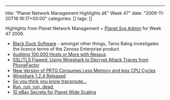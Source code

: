 ---
title: "Planet Network Management Highlights â€“ Week 47"
date: "2009-11-20T16:16:17+00:00"
categories: []
tags: []

Highlights from Planet Network Management + <a href="http://planetsysadmin.com/">Planet Sys Admin</a> for Week 47 2009.
<ul>
	<li><a href="http://www.adventuresinoss.com/?p=1234">Black Duck Software</a> - amongst other things, Taros Balog investigates the licence terms of the Zenoss Enterprise product</li>
	<li><a href="http://blog.tenablesecurity.com/2009/11/auditing-100000-hosts-or-more-with-nessus.html">Auditing 100,000 Hosts or More with Nessus</a></li>
	<li><a href="http://laurachappell.blogspot.com/2009/11/ssltls-flawed-using-wireshark-to.html">SSL/TLS Flawed: Using Wireshark to Decrypt Attack Traces from PhoneFactor</a></li>
	<li><a href="http://www.paessler.com/blog/2009/11/16/prtg-7/new-version-of-prtg-consumes-less-memory-and-less-cpu-cycles">New Version of PRTG Consumes Less Memory and less CPU Cycles</a></li>
	<li><a href="http://www.wireshark.org/news/20091116.html">Wireshark 1.2.4 Released</a></li>
	<li><a href="http://www.netomata.com/blog/brent_chapman/2009/11/13/107">So you think you know traceroute...</a></li>
	<li><a href="http://everythingsysadmin.com/2009/11/run-run-run-dead.html">Run, run, run, dead.</a></li>
	<li><a href="http://highscalability.com/blog/2009/11/17/10-ebay-secrets-for-planet-wide-scaling.html">10 eBay Secrets for Planet Wide Scaling</a></li>
</ul>
